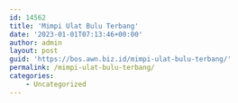 ```yaml
---
id: 14562
title: 'Mimpi Ulat Bulu Terbang'
date: '2023-01-01T07:13:46+00:00'
author: admin
layout: post
guid: 'https://bos.awn.biz.id/mimpi-ulat-bulu-terbang/'
permalink: /mimpi-ulat-bulu-terbang/
categories:
    - Uncategorized
---
```



